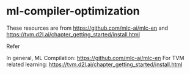 # ml-compiler-optimization

These resources are from https://github.com/mlc-ai/mlc-en and https://tvm.d2l.ai/chapter_getting_started/install.html

Refer 

In general, ML Compilation: https://github.com/mlc-ai/mlc-en
For TVM related learning: https://tvm.d2l.ai/chapter_getting_started/install.html
